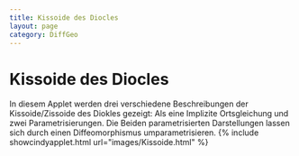 ```yaml
---
title: Kissoide des Diocles
layout: page
category: DiffGeo
---
```

# Kissoide des Diocles
In diesem Applet werden drei verschiedene Beschreibungen der Kissoide/Zissoide des Diokles gezeigt: Als eine Implizite Ortsgleichung und zwei Parametrisierungen. Die Beiden parametrisierten Darstellungen lassen sich durch einen Diffeomorphismus umparametrisieren.
{% include showcindyapplet.html url="images/Kissoide.html" %}

